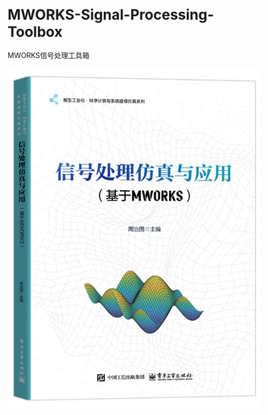 # MWORKS-Signal-Processing-Toolbox
MWORKS信号处理工具箱

<div align="center">
  <img src="https://github.com/spaitlab/MWORKS-Signal-Processing-Toolbox/blob/main/%E5%B0%81%E9%9D%A2.png">
</div>

